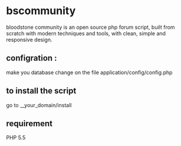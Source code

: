 # bscommunity
bloodstone community is an open source php forum script, built from scratch with modern techniques and tools, with clean, simple and responsive design.

## configration :
make you database change on the file application/config/config.php

## to install the script
go to __your_domain/install

## requirement
PHP 5.5
